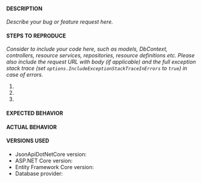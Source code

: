 #### DESCRIPTION

_Describe your bug or feature request here._

#### STEPS TO REPRODUCE

_Consider to include your code here, such as models, DbContext, controllers, resource services, repositories, resource definitions etc._
_Please also include the request URL with body (if applicable) and the full exception stack trace (set `options.IncludeExceptionStackTraceInErrors` to `true`) in case of errors._

1. 
2. 
3. 

#### EXPECTED BEHAVIOR

#### ACTUAL BEHAVIOR

#### VERSIONS USED
- JsonApiDotNetCore version:
- ASP.NET Core version:
- Entity Framework Core version:
- Database provider:
